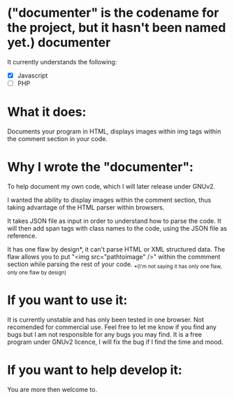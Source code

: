 ("documenter" is the codename for the project, but it hasn't been named yet.)
documenter
==========

It currently understands the following:
- [x] Javascript
- [ ] PHP
  
What it does:
==========

  Documents your program in HTML, displays images within img tags within the comment section in your code.

Why I wrote the "documenter":  
==========

  To help document my own code, which I will later release under GNUv2.

  I wanted the ability to display images within the comment section, thus taking advantage of the
  HTML parser within browsers.  

  It takes JSON file as input in order to understand how to parse the code.
  It will then add span tags with class names to the code, using the JSON file as reference.  

  It has one flaw by design*, it can't parse HTML or XML structured data. The flaw allows you to
  put "\<img src="pathtoimage" /\>" within the commment section while parsing the rest of
  your code.
  <sub>*(I'm not saying it has only one flaw, only one flaw by design)</sub>

If you want to use it:
==========

  It is currently unstable and has only been tested in one browser. Not recomended for commercial use.
  Feel free to let me know if you find any bugs but I am not responsible for any bugs you may find.
  It is a free program under GNUv2 licence, I will fix the bug if I find the time and mood.
  
If you want to help develop it:
==========

  You are more then welcome to.
